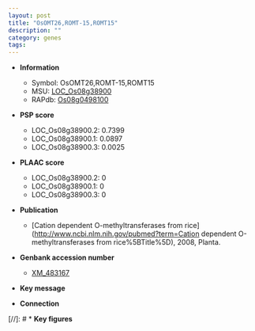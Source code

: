 ```yaml
---
layout: post
title: "OsOMT26,ROMT-15,ROMT15"
description: ""
category: genes
tags: 
---
```


* **Information**  
    + Symbol: OsOMT26,ROMT-15,ROMT15  
    + MSU: [LOC_Os08g38900](http://rice.plantbiology.msu.edu/cgi-bin/ORF_infopage.cgi?orf=LOC_Os08g38900)  
    + RAPdb: [Os08g0498100](http://rapdb.dna.affrc.go.jp/viewer/gbrowse_details/irgsp1?name=Os08g0498100)  

* **PSP score**  
    + LOC_Os08g38900.2: 0.7399 
    + LOC_Os08g38900.1: 0.0897 
    + LOC_Os08g38900.3: 0.0025 

* **PLAAC score**  
    + LOC_Os08g38900.2: 0 
    + LOC_Os08g38900.1: 0 
    + LOC_Os08g38900.3: 0 

* **Publication**  
    + [Cation dependent O-methyltransferases from rice](http://www.ncbi.nlm.nih.gov/pubmed?term=Cation dependent O-methyltransferases from rice%5BTitle%5D), 2008, Planta.

* **Genbank accession number**  
    + [XM_483167](http://www.ncbi.nlm.nih.gov/nuccore/XM_483167)

* **Key message**  

* **Connection**  

[//]: # * **Key figures**  


